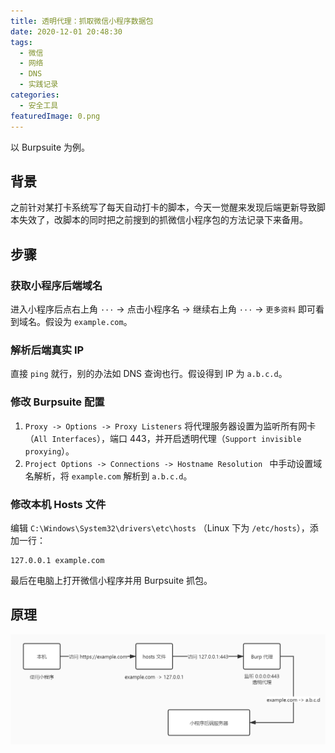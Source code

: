 ```yaml
---
title: 透明代理：抓取微信小程序数据包
date: 2020-12-01 20:48:30
tags:
  - 微信
  - 网络
  - DNS
  - 实践记录
categories:
  - 安全工具
featuredImage: 0.png
---
```


以 Burpsuite 为例。

<!--more-->

## 背景

之前针对某打卡系统写了每天自动打卡的脚本，今天一觉醒来发现后端更新导致脚本失效了，改脚本的同时把之前搜到的抓微信小程序包的方法记录下来备用。

## 步骤

### 获取小程序后端域名

进入小程序后点右上角 `···` -> 点击小程序名 -> 继续右上角 `···` -> `更多资料` 即可看到域名。假设为 `example.com`。

### 解析后端真实 IP

直接 `ping` 就行，别的办法如 DNS 查询也行。假设得到 IP 为 `a.b.c.d`。

### 修改 Burpsuite 配置

1. `Proxy -> Options -> Proxy Listeners` 将代理服务器设置为监听所有网卡（`All Interfaces`），端口 443，并开启透明代理（`Support invisible proxying`）。
2. `Project Options -> Connections -> Hostname Resolution ` 中手动设置域名解析，将 `example.com` 解析到 `a.b.c.d`。

### 修改本机 Hosts 文件

编辑 `C:\Windows\System32\drivers\etc\hosts` （Linux 下为 `/etc/hosts`），添加一行：

```
127.0.0.1 example.com
```

最后在电脑上打开微信小程序并用 Burpsuite 抓包。

## 原理

![图 1｜原理示意图](0.png)
